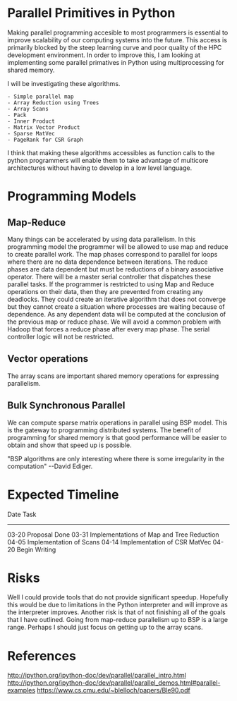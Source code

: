 # Parallel Primitives in Python

Making parallel programming accesible to most programmers is essential to improve scalability
of our computing systems into the future. This access is primarily blocked by the steep learning 
curve and poor quality of the HPC development environment. In order to improve this, I am looking 
at implementing some parallel primatives in Python using multiprocessing for shared memory. 

I will be investigating these algorithms.

    - Simple parallel map
    - Array Reduction using Trees
    - Array Scans
    - Pack
    - Inner Product
    - Matrix Vector Product
    - Sparse MatVec
    - PageRank for CSR Graph

I think that making these algorithms accessibles as function calls to the python programmers 
will enable them to take advantage of multicore architectures without having to develop in a 
low level language. 

# Programming Models

## Map-Reduce

Many things can be accelerated by using data parallelism. 
In this programming model the programmer will be allowed to use map and reduce to create parallel work. 
The map phases correspond to parallel for loops where there are no data dependence between iterations.
The reduce phases are data dependent but must be reductions of a binary associative operator.
There will be a master serial controller that dispatches these parallel tasks. 
If the programmer is restricted to using Map and Reduce operations on their data, 
then they are prevented from creating any deadlocks. They could create an iterative algorithm that does
not converge but they cannot create a situation where processes are waiting because of dependence. 
As any dependent data will be computed at the conclusion of the previous map or reduce phase.
We will avoid a common problem with Hadoop that forces a reduce phase after every map phase. 
The serial controller logic will not be restricted.

## Vector operations

The array scans are important shared memory operations for expressing parallelism.


## Bulk Synchronous Parallel

We can compute sparse matrix operations in parallel using BSP model. This is the gateway to 
programming distributed systems. The benefit of programming for shared memory is that good 
performance will be easier to obtain and show that speed up is possible. 

"BSP algorithms are only interesting where there is some irregularity in the computation" 
--David Ediger.

# Expected Timeline
Date        Task       
-----       ------------
03-20       Proposal Done
03-31       Implementations of Map and Tree Reduction
04-05       Implementation of Scans
04-14       Implementation of CSR MatVec
04-20       Begin Writing

# Risks

Well I could provide tools that do not provide significant speedup. Hopefully this would be due to limitations in the Python interpreter and will improve as the interpreter improves.
Another risk is that of not finishing all of the goals that I have outlined. Going from map-reduce parallelism up to BSP is a large range. Perhaps I should just focus on getting up to the array scans.
# References
http://ipython.org/ipython-doc/dev/parallel/parallel_intro.html
http://ipython.org/ipython-doc/dev/parallel/parallel_demos.html#parallel-examples
https://www.cs.cmu.edu/~blelloch/papers/Ble90.pdf

